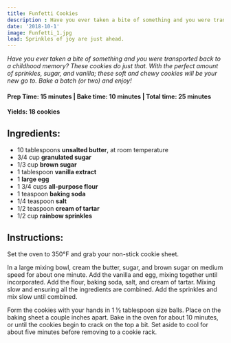 ```yaml
---
title: Funfetti Cookies
description : Have you ever taken a bite of something and you were transported back to a childhood memory? These cookies do just that.  With the perfect amount of sprinkles, sugar, and vanilla; these soft and chewy cookies will be your new go to. Bake a batch (or two) and enjoy!
date: '2018-10-1'
image: Funfetti_1.jpg
lead: Sprinkles of joy are just ahead.
---
```


*Have you ever taken a bite of something and you were transported back to a childhood memory? These cookies do just that.  With the perfect amount of sprinkles, sugar, and vanilla; these soft and chewy cookies will be your new go to. Bake a batch (or two) and enjoy!*

#### Prep Time: 15 minutes | Bake time: 10 minutes | Total time: 25 minutes

**Yields: 18 cookies** 

## Ingredients:

- 10 tablespoons **unsalted butter**, at room temperature
- 3/4 cup **granulated sugar**
- 1/3 cup **brown sugar** 
- 1 tablespoon **vanilla extract**
- 1 **large egg**
- 1 3/4 cups **all-purpose flour**
- 1 teaspoon **baking soda**
- 1/4 teaspoon **salt** 
- 1/2 teaspoon **cream of tartar**
- 1/2 cup **rainbow sprinkles**

## Instructions:

Set the oven to 350°F and grab your non-stick cookie sheet. 

In a large mixing bowl, cream the butter, sugar, and brown sugar on medium speed for about one minute. Add the vanilla and egg, mixing together until incorporated. Add the flour, baking soda, salt, and cream of tartar. Mixing slow and ensuring all the ingredients are combined. Add the sprinkles and mix slow until combined. 

Form the cookies with your hands in 1 ½ tablespoon size balls. Place on the baking sheet a couple inches apart. Bake in the oven for about 10 minutes, or until the cookies begin to crack on the top a bit. Set aside to cool for about five minutes before removing to a cookie rack. 

